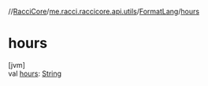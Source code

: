 //[RacciCore](../../../index.md)/[me.racci.raccicore.api.utils](../index.md)/[FormatLang](index.md)/[hours](hours.md)

# hours

[jvm]\
val [hours](hours.md): [String](https://kotlinlang.org/api/latest/jvm/stdlib/kotlin/-string/index.html)
